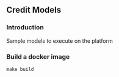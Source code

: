 ## Credit Models

### Introduction
Sample models to execute on the platform


### Build a docker image

```
make build
```
